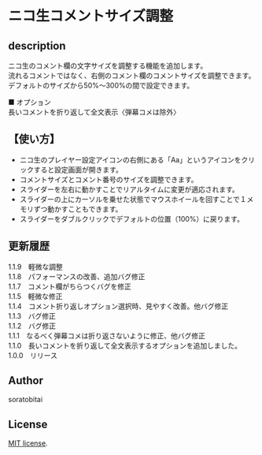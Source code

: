 # ニコ生コメントサイズ調整

## description
ニコ生のコメント欄の文字サイズを調整する機能を追加します。  
流れるコメントではなく、右側のコメント欄のコメントサイズを調整できます。  
デフォルトのサイズから50%～300%の間で設定できます。 
  
■ オプション  
長いコメントを折り返して全文表示〈弾幕コメは除外〉

## 【使い方】
- ニコ生のプレイヤー設定アイコンの右側にある「Aa」というアイコンをクリックすると設定画面が開きます。  
- コメントサイズとコメント番号のサイズを調整できます。  
- スライダーを左右に動かすことでリアルタイムに変更が適応されます。  
- スライダーの上にカーソルを乗せた状態でマウスホイールを回すことで１メモリずつ動かすこともできます。  
- スライダーをダブルクリックでデフォルトの位置（100%）に戻ります。

## 更新履歴
1.1.9　軽微な調整  
1.1.8　パフォーマンスの改善、追加バグ修正  
1.1.7　コメント欄がちらつくバグを修正  
1.1.5　軽微な修正  
1.1.4　コメント折り返しオプション選択時、見やすく改善。他バグ修正  
1.1.3　バグ修正  
1.1.2　バグ修正  
1.1.1　なるべく弾幕コメは折り返さないように修正、他バグ修正  
1.1.0　長いコメントを折り返して全文表示するオプションを追加しました。  
1.0.0　リリース

## Author
soratobitai

## License
[MIT license](https://en.wikipedia.org/wiki/MIT_License).